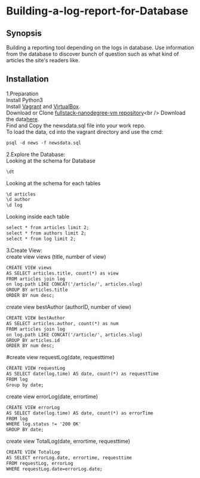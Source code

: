 # Building-a-log-report-for-Database
## Synopsis
Building a reporting tool depending on the logs in database. Use information from the database to discover bunch of question such as what kind of articles the site's readers like.

## Installation
1.Preparation<br />
Install Python3<br />
Install [Vagrant](https://www.vagrantup.com/) and [VirtualBox](https://www.virtualbox.org/wiki/Download_Old_Builds_5_1).<br />
Download or Clone [fullstack-nanodegree-vm repository]( https://github.com/udacity/fullstack-nanodegree-vm.)<br />
Download the data[here](https://d17h27t6h515a5.cloudfront.net/topher/2016/August/57b5f748_newsdata/newsdata.zip).<br />
Find and Copy the newsdata.sql file into your work repo.<br />
To load the data, cd into the vagrant directory and use the cmd: 
``` xml
psql -d news -f newsdata.sql
```
2.Explore the Database:<br />
Looking at the schema for Database
``` xml
\dt
```
Looking at the schema for each tables
``` xml
\d articles
\d author
\d log
```
Looking inside each table
``` xml
select * from articles limit 2;
select * from authors limit 2;
select * from log limit 2;
```
3.Create View:<br />
create view views (title, number of view)
``` xml
CREATE VIEW views
AS SELECT articles.title, count(*) as view
FROM articles join log
on log.path LIKE CONCAT('/article/', articles.slug) 
GROUP BY articles.title
ORDER BY num desc;
```
create view bestAuthor (authorID, number of view)
``` xml
CREATE VIEW bestAuthor
AS SELECT articles.author, count(*) as num
FROM articles join log
on log.path LIKE CONCAT('/article/', articles.slug) 
GROUP BY articles.id
ORDER BY num desc;
```
#create view requestLog(date, requesttime)
``` xml
CREATE VIEW requestLog
AS SELECT date(log.time) AS date, count(*) as requestTime
FROM log
Group by date;
```
create view errorLog(date, errortime)
``` xml
CREATE VIEW errorLog
AS SELECT date(log.time) AS date, count(*) as errorTime
FROM log
WHERE log.status != '200 OK'
GROUP BY date;
```
create view TotalLog(date, errortime, requesttime)
``` xml
CREATE VIEW TotalLog
AS SELECT errorLog.date, errortime, requesttime
FROM requestLog, errorLog
WHERE requestLog.date=errorLog.date;
```
